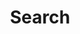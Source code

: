 ---
title: "Search"
placeholder: Search blog site with full text fuzzy search ...
layout: "search"
---